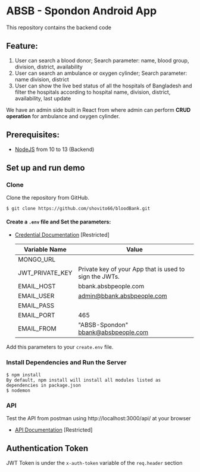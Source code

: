 # ABSB - Spondon Android App

This repository contains the backend code

## Feature:

1. User can search a blood donor; Search parameter: name, blood group, division, district, availability
2. User can search an ambulance or oxygen cylinder; Search parameter: name division, district
3. User can show the live bed status of all the hospitals of Bangladesh and filter the hospitals according to hospital name, division, district, availability, last update

We have an admin side built in React from where admin can perform **CRUD operation** for ambulance and oxygen cylinder.

## Prerequisites:

- [NodeJS](https://nodejs.org) from 10 to 13 (Backend)

## Set up and run demo

### Clone

Clone the repository from GitHub.

```
$ git clone https://github.com/shovito66/bloodBank.git
```

#### Create a `.env` file and Set the parameters:

- [Credential Documentation](https://docs.google.com/spreadsheets/d/1II2hOKT4fJeMtNjqb7sovW1jMt4Ri57Ehf9XuuGPmJw/edit#gid=2020176758) [Restricted]
  
  | Variable Name | Value |
  | --------------- | ------------------------------------------------------ |
  | MONGO_URL | |
  | JWT_PRIVATE_KEY | Private key of your App that is used to sign the JWTs. |
  | EMAIL_HOST | bbank.absbpeople.com |
  | EMAIL_USER | admin@bbank.absbpeople.com |
  | EMAIL_PASS | |
  | EMAIL_PORT | 465 |
  | EMAIL_FROM | "ABSB-Spondon" <bbank@absbpeople.com> |

Add this parameters to your `create.env` file.

### Install Dependencies and Run the Server

```
$ npm install
By default, npm install will install all modules listed as dependencies in package.json
$ nodemon
```

### API

Test the API from postman using http://localhost:3000/api/ at your browser

- [API Documentation](https://docs.google.com/spreadsheets/d/1II2hOKT4fJeMtNjqb7sovW1jMt4Ri57Ehf9XuuGPmJw/edit#gid=1481506332) [Restricted]


## Authentication Token
JWT Token is under the `x-auth-token` variable of the `req.header` section
